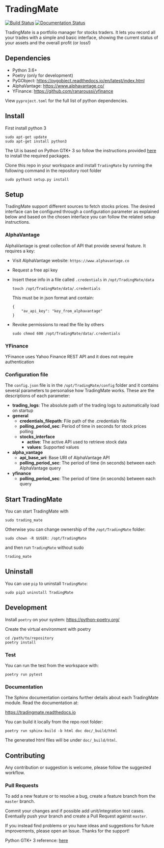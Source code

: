 # TradingMate
[![Build Status](https://travis-ci.com/ilcardella/TradingMate.svg?branch=master)](https://travis-ci.com/ilcardella/TradingMate) [![Documentation Status](https://readthedocs.org/projects/tradingmate/badge/?version=latest)](https://tradingmate.readthedocs.io/en/latest/?badge=latest)

TradingMate is a portfolio manager for stocks traders. It lets you record all
your trades with a simple and basic interface, showing the current status of
your assets and the overall profit (or loss!)

## Dependencies

- Python 3.6+
- Poetry (only for development)
- PyGObject: https://pygobject.readthedocs.io/en/latest/index.html
- AlphaVantage: https://www.alphavantage.co/
- YFinance: https://github.com/ranaroussi/yfinance

View `pyproject.toml` for the full list of python dependencies.

## Install

First install python 3
```
sudo apt-get update
sudo apt-get install python3
```

The UI is based on Python GTK+ 3 so follow the instructions provided [here](https://pygobject.readthedocs.io/en/latest/getting_started.html) to install the required packages.

Clone this repo in your workspace and install `TradingMate` by running the following command in the repository root folder
```
sudo python3 setup.py install
```

## Setup

TradingMate support different sources to fetch stocks prices. The desired interface can be configured through a configuration parameter as explained below and based on the chosen interface you can follow the related setup instructions.

### AlphaVantage

AlphaVantage is great collection of API that provide several feature. It requires a key:

- Visit AlphaVantage website: `https://www.alphavantage.co`
- Request a free api key
- Insert these info in a file called `.credentials` in `/opt/TradingMate/data`
    ```
    touch /opt/TradingMate/data/.credentials
    ```

    This must be in json format and contain:
    ```
    {
        "av_api_key": "key_from_alphavantage"
    }
    ```

- Revoke permissions to read the file by others

    ```
    sudo chmod 600 /opt/TradingMate/data/.credentials
    ```

### YFinance

YFinance uses Yahoo Finance REST API and it does not require authentication

### Configuration file

The `config.json` file is in the `/opt/TradingMate/config` folder and it contains several parameters to personalise how TradingMate works.
These are the descriptions of each parameter:

- **trading_logs**: The absolute path of the trading logs to automatically load on startup
- **general**
  - **credentials_filepath**: File path of the .credentials file
  - **polling_period_sec**: Period of time in seconds for stock prices polling
  - **stocks_interface**
    - **active**: The active API used to retrieve stock data
    - **values**: Supported values
- **alpha_vantage**
  - **api_base_uri**: Base URI of AlphaVantage API
  - **polling_period_sec**: The period of time (in seconds) between each AlphaVantage query
- **yfinance**
  - **polling_period_sec**: The period of time (in seconds) between each query

## Start TradingMate

You can start TradingMate with
```
sudo trading_mate
```

Otherwise you can change ownership of the `/opt/TradingMate` folder:
```
sudo chown -R $USER: /opt/TradingMate
```
and then run `TradingMate` without sudo
```
trading_mate
```

## Uninstall
You can use `pip` to uninstall `TradingMate`:
```
sudo pip3 uninstall TradingMate
```

## Development

Install `poetry` on your system: https://python-poetry.org/

Create the virtual environment with poetry
```
cd /path/to/repository
poetry install
```

### Test

You can run the test from the workspace with:
```
poetry run pytest
```

### Documentation

The Sphinx documentation contains further details about each TradingMate module.
Read the documentation at:

https://tradingmate.readthedocs.io

You can build it locally from the repo root folder:
```
poetry run sphinx-build -b html doc doc/_build/html
```

The generated html files will be under `doc/_build/html`.

## Contributing

Any contribution or suggestion is welcome, please follow the suggested workflow.

### Pull Requests

To add a new feature or to resolve a bug, create a feature branch from the
`master` branch.

Commit your changes and if possible add unit/integration test cases.
Eventually push your branch and create a Pull Request against `master`.

If you instead find problems or you have ideas and suggestions for future
improvements, please open an Issue. Thanks for the support!

Python GTK+ 3 reference: [here](https://lazka.github.io/pgi-docs/index.html#Gtk-3.0)
